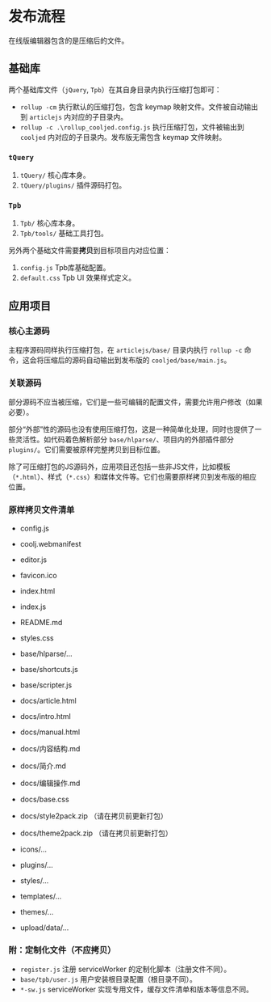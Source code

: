 # 发布流程

在线版编辑器包含的是压缩后的文件。


## 基础库

两个基础库文件（`jQuery`, `Tpb`）在其自身目录内执行压缩打包即可：

- `rollup -cm` 执行默认的压缩打包，包含 keymap 映射文件。文件被自动输出到 `articlejs` 内对应的子目录内。
- `rollup -c .\rollup_cooljed.config.js` 执行压缩打包，文件被输出到 `cooljed` 内对应的子目录内。发布版无需包含 keymap 文件映射。


### `tQuery`

1. `tQuery/` 核心库本身。
2. `tQuery/plugins/` 插件源码打包。


### `Tpb`

1. `Tpb/` 核心库本身。
2. `Tpb/tools/` 基础工具打包。

另外两个基础文件需要**拷贝**到目标项目内对应位置：

1. `config.js` Tpb库基础配置。
2. `default.css` Tpb UI 效果样式定义。


## 应用项目

### 核心主源码

主程序源码同样执行压缩打包，在 `articlejs/base/` 目录内执行 `rollup -c` 命令，这会将压缩后的源码自动输出到发布版的 `cooljed/base/main.js`。


### 关联源码

部分源码不应当被压缩，它们是一些可编辑的配置文件，需要允许用户修改（如果必要）。

部分“外部”性的源码也没有使用压缩打包，这是一种简单化处理，同时也提供了一些灵活性。如代码着色解析部分 `base/hlparse/`、项目内的外部插件部分 `plugins/`。它们需要被原样完整拷贝到目标位置。

除了可压缩打包的JS源码外，应用项目还包括一些非JS文件，比如模板（`*.html`）、样式（`*.css`）和媒体文件等。它们也需要原样拷贝到发布版的相应位置。


### 原样拷贝文件清单

- config.js
- coolj.webmanifest
- editor.js
- favicon.ico
- index.html
- index.js
- README.md
- styles.css

- base/hlparse/...
- base/shortcuts.js
- base/scripter.js

- docs/article.html
- docs/intro.html
- docs/manual.html
- docs/内容结构.md
- docs/简介.md
- docs/编辑操作.md
- docs/base.css
- docs/style2pack.zip （请在拷贝前更新打包）
- docs/theme2pack.zip （请在拷贝前更新打包）

- icons/...
- plugins/...
- styles/...
- templates/...
- themes/...
- upload/data/...


### 附：定制化文件（不应拷贝）

- `register.js` 注册 serviceWorker 的定制化脚本（注册文件不同）。
- `base/tpb/user.js` 用户安装根目录配置（根目录不同）。
- `*-sw.js` serviceWorker 实现专用文件，缓存文件清单和版本等信息不同。
